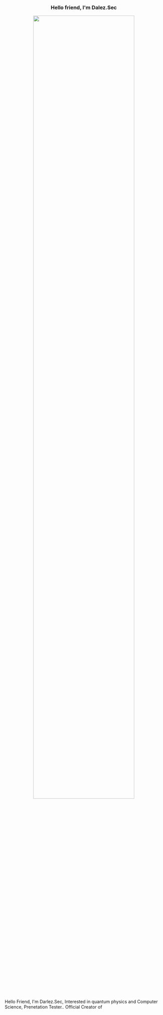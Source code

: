 
<h3 align="center">Hello friend, I'm Dalez.Sec</a></h3>
<p align="center">
<a href="#"><img src="https://c.tenor.com/5fXOP8eurtkAAAAC/mr-robot.gif)" height="80%" width="80%" /></a>
</p>
Hello Friend, I'm Darlez.Sec, Interested in quantum physics and Computer Science, Prenetation Tester.. Official Creator of
